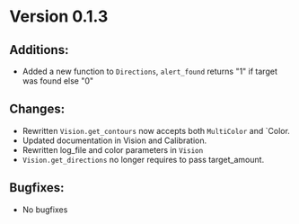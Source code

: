 # Version 0.1.3

## Additions:
- Added a new function to  `Directions`, `alert_found` returns "1" if target was found else "0"

## Changes:
- Rewritten `Vision.get_contours` now accepts both `MultiColor` and `Color.
- Updated documentation in Vision and Calibration.
- Rewritten log_file and color parameters in `Vision`
- `Vision.get_directions` no longer requires to pass target_amount.

## Bugfixes:
- No bugfixes
